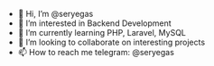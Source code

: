 - 👋 Hi, I’m @seryegas
- 👀 I’m interested in Backend Development
- 🌱 I’m currently learning PHP, Laravel, MySQL
- 💞️ I’m looking to collaborate on interesting projects
- 📫 How to reach me telegram: @seryegas

<!---
seryegas/seryegas is a ✨ special ✨ repository because its `README.md` (this file) appears on your GitHub profile.
You can click the Preview link to take a look at your changes.
--->
